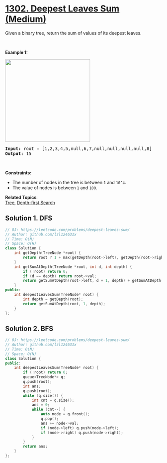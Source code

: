 # [1302. Deepest Leaves Sum (Medium)](https://leetcode.com/problems/deepest-leaves-sum/)

Given a binary tree, return the sum of values of its deepest leaves.
<p>&nbsp;</p>
<p><strong>Example 1:</strong></p>

<p><strong><img alt="" src="https://assets.leetcode.com/uploads/2019/07/31/1483_ex1.png" style="width: 273px; height: 265px;"></strong></p>

<pre><strong>Input:</strong> root = [1,2,3,4,5,null,6,7,null,null,null,null,8]
<strong>Output:</strong> 15
</pre>

<p>&nbsp;</p>
<p><strong>Constraints:</strong></p>

<ul>
	<li>The number of nodes in the tree is between&nbsp;<code>1</code>&nbsp;and&nbsp;<code>10^4</code>.</li>
	<li>The value of nodes is between&nbsp;<code>1</code>&nbsp;and&nbsp;<code>100</code>.</li>
</ul>

**Related Topics**:  
[Tree](https://leetcode.com/tag/tree/), [Depth-first Search](https://leetcode.com/tag/depth-first-search/)

## Solution 1. DFS

```cpp
// OJ: https://leetcode.com/problems/deepest-leaves-sum/
// Author: github.com/lzl124631x
// Time: O(N)
// Space: O(H)
class Solution {
    int getDepth(TreeNode *root) {
        return root ? 1 + max(getDepth(root->left), getDepth(root->right)) : 0;
    }
    int getSumAtDepth(TreeNode *root, int d, int depth) {
        if (!root) return 0;
        if (d == depth) return root->val;
        return getSumAtDepth(root->left, d + 1, depth) + getSumAtDepth(root->right, d + 1, depth);
    }
public:
    int deepestLeavesSum(TreeNode* root) {
        int depth = getDepth(root);
        return getSumAtDepth(root, 1, depth);
    }
};
```

## Solution 2. BFS

```cpp
// OJ: https://leetcode.com/problems/deepest-leaves-sum/
// Author: github.com/lzl124631x
// Time: O(N)
// Space: O(N)
class Solution {
public:
    int deepestLeavesSum(TreeNode* root) {
        if (!root) return 0;
        queue<TreeNode*> q;
        q.push(root);
        int ans;
        q.push(root);
        while (q.size()) {
            int cnt = q.size();
            ans = 0;
            while (cnt--) {
                auto node = q.front();
                q.pop();
                ans += node->val;
                if (node->left) q.push(node->left);
                if (node->right) q.push(node->right);
            }
        }
        return ans;
    }
};
```
